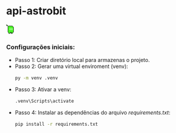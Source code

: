 # api-astrobit <div align="left">
  <img height="25" src="https://raw.githubusercontent.com/antonio-pss/bit-debugger/refs/heads/main/images/bit/bit-walk/0.png"  />
</div>

### Configurações iniciais:
- Passo 1: Criar diretório local para armazenas o projeto.
- Passo 2: Gerar uma virtual enviroment (venv):
   ```bash
   py -m venv .venv
   ```
- Passo 3: Ativar a venv:
   ```bash
   .venv\Scripts\activate
- Passo 4: Instalar as dependências do arquivo *requirements.txt*:
  ```bash
  pip install -r requirements.txt
  ```   
